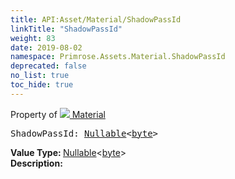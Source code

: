 ```yaml
---
title: API:Asset/Material/ShadowPassId
linkTitle: "ShadowPassId"
weight: 83
date: 2019-08-02
namespace: Primrose.Assets.Material.ShadowPassId
deprecated: false
no_list: true
toc_hide: true
---
```

Property of <a href="/docs/api-reference/Class/Material"><img src="/icons/silk/default.png"/>&nbsp;Material</a>
<pre class="method-declaration">
ShadowPassId: <a class="type" href="/docs/api-reference/System/Nullable">Nullable</a><<a class="type" href="/docs/api-reference/System/Primitives#byte">byte</a>></pre>
<b>Value Type: </b>
<a class="type" href="/docs/api-reference/System/Nullable">Nullable</a><<a class="type" href="/docs/api-reference/System/Primitives#byte">byte</a>>
<br/>
<b>Description: </b>